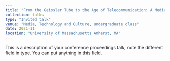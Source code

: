 ```yaml
---
title: "From the Geissler Tube to the Age of Telecommunication: A Media Archaeology of Vacuum Tubes, 1857- 1954"
collection: talks
type: "Invited talk"
venue: "Media, Technology and Culture, undergraduate class"
date: 2021-11
location: "University of Massachusetts Amherst, MA"
---
```


This is a description of your conference proceedings talk, note the different field in type. You can put anything in this field.
